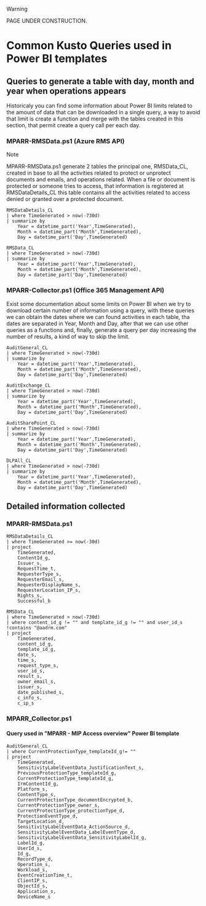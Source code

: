 > [!WARNING]
> PAGE UNDER CONSTRUCTION.

# Common Kusto Queries used in Power BI templates

## Queries to generate a table with day, month and year when operations appears
Historicaly you can find some information about Power BI limits related to the amount of data that can be downloaded in a single query, a way to avoid that limit is create a function and merge with the tables created in this section, that permit create a query call per each day.

### MPARR-RMSData.ps1 (Azure RMS API)
> [!NOTE]
> MPARR-RMSData.ps1 generate 2 tables the principal one, RMSData_CL, created in base to all the activities related to protect or unprotect documents and emails, and operations related. When a file or document is protected or someone tries to access, that information is registered at RMSDataDetails_CL this table contains all the activities related to access denied or granted over a protected document. 

```Kusto
RMSDataDetails_CL 
| where TimeGenerated > now(-730d)
| summarize by 
    Year = datetime_part('Year',TimeGenerated), 
    Month = datetime_part('Month',TimeGenerated),
    Day = datetime_part('Day',TimeGenerated)
```

```Kusto
RMSData_CL 
| where TimeGenerated > now(-730d)
| summarize by 
    Year = datetime_part('Year',TimeGenerated), 
    Month = datetime_part('Month',TimeGenerated),
    Day = datetime_part('Day',TimeGenerated)
```

### MPARR-Collector.ps1 (Office 365 Management API)
Exist some documentation about some limits on Power BI when we try to download certain number of information using a query, with these queries we can obtain the dates where we can found activities in each table, tha dates are separated in Year, Month and Day, after that we can use other queries as a functions and, finally, generate a query per day increasing the number of results, a kind of way to skip the limit.

```Kusto
AuditGeneral_CL  
| where TimeGenerated > now(-730d)
| summarize by 
    Year = datetime_part('Year',TimeGenerated), 
    Month = datetime_part('Month',TimeGenerated),
    Day = datetime_part('Day',TimeGenerated)
```

```Kusto
AuditExchange_CL 
| where TimeGenerated > now(-730d)
| summarize by 
    Year = datetime_part('Year',TimeGenerated), 
    Month = datetime_part('Month',TimeGenerated),
    Day = datetime_part('Day',TimeGenerated)
```

```Kusto
AuditSharePoint_CL 
| where TimeGenerated > now(-730d)
| summarize by 
    Year = datetime_part('Year',TimeGenerated), 
    Month = datetime_part('Month',TimeGenerated),
    Day = datetime_part('Day',TimeGenerated)
```

```Kusto
DLPAll_CL 
| where TimeGenerated > now(-730d)
| summarize by 
    Year = datetime_part('Year',TimeGenerated), 
    Month = datetime_part('Month',TimeGenerated),
    Day = datetime_part('Day',TimeGenerated)
```

## Detailed information collected

### MPARR-RMSData.ps1
```Kusto
RMSDataDetails_CL 
| where TimeGenerated >= now(-30d)
| project 
    TimeGenerated,
    ContentId_g,
    Issuer_s,
    RequestTime_t,
    RequesterType_s,
    RequesterEmail_s,
    RequesterDisplayName_s,
    RequesterLocation_IP_s,
    Rights_s,
    Successful_b
```

```Kusto
RMSData_CL 
| where TimeGenerated > now(-730d)
| where content_id_g != "" and template_id_g != "" and user_id_s !contains "@aadrm.com"
| project 
    TimeGenerated,
    content_id_g,
    template_id_g,
    date_s,
    time_s,
    request_type_s,
    user_id_s,
    result_s,
    owner_email_s,
    issuer_s,
    date_published_s,
    c_info_s,
    c_ip_s
```

### MPARR_Collector.ps1

#### Query used in "MPARR - MIP Access overview" Power BI template

```Kusto
AuditGeneral_CL
| where CurrentProtectionType_templateId_g!= ""
| project 
    TimeGenerated,
    SensitivityLabelEventData_JustificationText_s,
    PreviousProtectionType_templateId_g,
    CurrentProtectionType_templateId_g,
    IrmContentId_g,
    Platform_s,
    ContentType_s,
    CurrentProtectionType_documentEncrypted_b,
    CurrentProtectionType_owner_s,
    CurrentProtectionType_protectionType_d,
    ProtectionEventType_d,
    TargetLocation_d,
    SensitivityLabelEventData_ActionSource_d,
    SensitivityLabelEventData_LabelEventType_d,
    SensitivityLabelEventData_SensitivityLabelId_g,
    LabelId_g,
    UserId_s,
    Id_g,
    RecordType_d,
    Operation_s,
    Workload_s,
    EventCreationTime_t,
    ClientIP_s,
    ObjectId_s,
    Application_s,
    DeviceName_s
```
